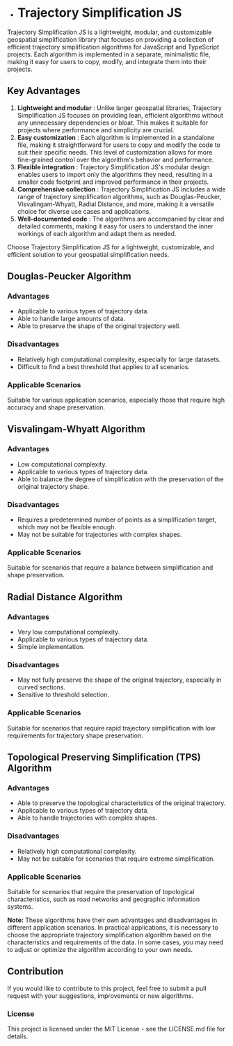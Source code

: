 - # Trajectory Simplification JS

Trajectory Simplification JS is a lightweight, modular, and customizable geospatial simplification library that focuses on providing a collection of efficient trajectory simplification algorithms for JavaScript and TypeScript projects. Each algorithm is implemented in a separate, minimalistic file, making it easy for users to copy, modify, and integrate them into their projects.
## Key Advantages 
1. **Lightweight and modular** : Unlike larger geospatial libraries, Trajectory Simplification JS focuses on providing lean, efficient algorithms without any unnecessary dependencies or bloat. This makes it suitable for projects where performance and simplicity are crucial. 
2. **Easy customization** : Each algorithm is implemented in a standalone file, making it straightforward for users to copy and modify the code to suit their specific needs. This level of customization allows for more fine-grained control over the algorithm's behavior and performance. 
3. **Flexible integration** : Trajectory Simplification JS's modular design enables users to import only the algorithms they need, resulting in a smaller code footprint and improved performance in their projects. 
4. **Comprehensive collection** : Trajectory Simplification JS includes a wide range of trajectory simplification algorithms, such as Douglas-Peucker, Visvalingam-Whyatt, Radial Distance, and more, making it a versatile choice for diverse use cases and applications. 
5. **Well-documented code** : The algorithms are accompanied by clear and detailed comments, making it easy for users to understand the inner workings of each algorithm and adapt them as needed.

Choose Trajectory Simplification JS for a lightweight, customizable, and efficient solution to your geospatial simplification needs.

## Douglas-Peucker Algorithm
### Advantages
- Applicable to various types of trajectory data.
- Able to handle large amounts of data.
- Able to preserve the shape of the original trajectory well.
### Disadvantages
- Relatively high computational complexity, especially for large datasets.
- Difficult to find a best threshold that applies to all scenarios.
### Applicable Scenarios

Suitable for various application scenarios, especially those that require high accuracy and shape preservation.
## Visvalingam-Whyatt Algorithm
### Advantages
- Low computational complexity.
- Applicable to various types of trajectory data.
- Able to balance the degree of simplification with the preservation of the original trajectory shape.
### Disadvantages
- Requires a predetermined number of points as a simplification target, which may not be flexible enough.
- May not be suitable for trajectories with complex shapes.
### Applicable Scenarios

Suitable for scenarios that require a balance between simplification and shape preservation.
## Radial Distance Algorithm
### Advantages
- Very low computational complexity.
- Applicable to various types of trajectory data.
- Simple implementation.
### Disadvantages
- May not fully preserve the shape of the original trajectory, especially in curved sections.
- Sensitive to threshold selection.
### Applicable Scenarios

Suitable for scenarios that require rapid trajectory simplification with low requirements for trajectory shape preservation.
## Topological Preserving Simplification (TPS) Algorithm
### Advantages
- Able to preserve the topological characteristics of the original trajectory.
- Applicable to various types of trajectory data.
- Able to handle trajectories with complex shapes.
### Disadvantages
- Relatively high computational complexity.
- May not be suitable for scenarios that require extreme simplification.
### Applicable Scenarios

Suitable for scenarios that require the preservation of topological characteristics, such as road networks and geographic information systems.

**Note:**  These algorithms have their own advantages and disadvantages in different application scenarios. In practical applications, it is necessary to choose the appropriate trajectory simplification algorithm based on the characteristics and requirements of the data. In some cases, you may need to adjust or optimize the algorithm according to your own needs.
## Contribution

If you would like to contribute to this project, feel free to submit a pull request with your suggestions, improvements or new algorithms.

### License
This project is licensed under the MIT License - see the LICENSE.md file for details.

